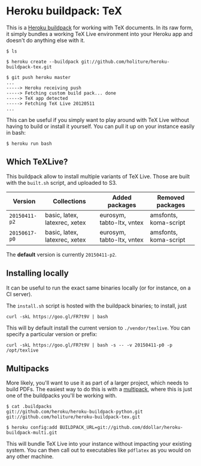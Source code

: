 Heroku buildpack: TeX
=====================

This is a [Heroku buildpack](http://devcenter.heroku.com/articles/buildpacks)
for working with TeX documents. In its raw form, it simply bundles a working
TeX Live environment into your Heroku app and doesn't do anything else with it.


    $ ls

    $ heroku create --buildpack git://github.com/holiture/heroku-buildpack-tex.git

    $ git push heroku master
    ...
    -----> Heroku receiving push
    -----> Fetching custom build pack... done
    -----> TeX app detected
    -----> Fetching TeX Live 20120511
    ...

This can be useful if you simply want to play around with TeX Live without
having to build or install it yourself. You can pull it up on your instance
easily in bash:

    $ heroku run bash


Which TeXLive?
--------------

This buildpack allow to install multiple variants of TeX Live.
Those are built with the `built.sh` script, and uploaded to S3.

| Version       | Collections                     | Added packages            | Removed packages      |
|---------------|---------------------------------|---------------------------|-----------------------|
| `20150411-p2` | basic, latex, latexrec, xetex   | eurosym, tabto-ltx, vntex | amsfonts, koma-script |
| `20150617-p0` | basic, latex, latexrec, xetex   | eurosym, tabto-ltx, vntex | amsfonts, koma-script |

The **default** version is currently `20150411-p2`.


Installing locally
------------------

It can be useful to run the exact same binaries locally (or for instance, on a
CI server).

The `install.sh` script is hosted with the buildpack binaries; to install, just

    curl -skL https://goo.gl/FR7t9V | bash

This will by default install the current version to `./vendor/texlive`.
You can specify a particular version or prefix:

    curl -skL https://goo.gl/FR7t9V | bash -s -- -v 20150411-p0 -p /opt/texlive



Multipacks
----------

More likely, you'll want to use it as part of a larger project, which needs to
build PDFs. The easiest way to do this is with a [multipack](https://github.com/ddollar/heroku-buildpack-multi),
where this is just one of the buildpacks you'll be working with.

    $ cat .buildpacks
    git://github.com/heroku/heroku-buildpack-python.git
    git://github.com/holiture/heroku-buildpack-tex.git

    $ heroku config:add BUILDPACK_URL=git://github.com/ddollar/heroku-buildpack-multi.git

This will bundle TeX Live into your instance without impacting your existing
system. You can then call out to executables like `pdflatex` as you would on
any other machine.

